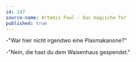 ```yaml
---
id: 147
source-name: Artemis Fowl - Das magische Tor
published: true
---
```


<p>-"War hier nicht irgendwo eine Plasmakanone?"</p>

<p>-"Nein, die hast du dem Waisenhaus gespendet."</p>



